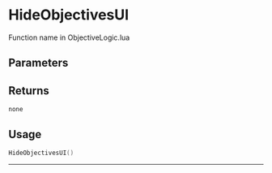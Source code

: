 # HideObjectivesUI

Function name in ObjectiveLogic.lua

## Parameters

## Returns

`none`

## Usage

```lua
HideObjectivesUI()
```

---
